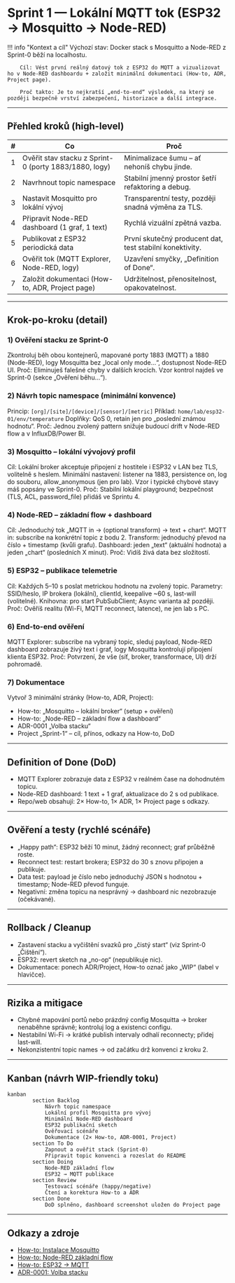 
# Sprint 1 — Lokální MQTT tok (ESP32 → Mosquitto → Node-RED)

!!! info "Kontext a cíl"
        Výchozí stav: Docker stack s Mosquitto a Node-RED z Sprint-0 běží na localhostu.
    
        Cíl: Vést první reálný datový tok z ESP32 do MQTT a vizualizovat ho v Node-RED dashboardu + založit minimální dokumentaci (How-to, ADR, Project page).
    
        Proč takto: Je to nejkratší „end-to-end“ výsledek, na který se později bezpečně vrství zabezpečení, historizace a další integrace.

---

## Přehled kroků (high-level)

| # | Co | Proč |
|---|----|------|
| 1 | Ověřit stav stacku z Sprint-0 (porty 1883/1880, logy) | Minimalizace šumu – ať nehoníš chybu jinde. |
| 2 | Navrhnout topic namespace | Stabilní jmenný prostor šetří refaktoring a debug. |
| 3 | Nastavit Mosquitto pro lokální vývoj | Transparentní testy, později snadná výměna za TLS. |
| 4 | Připravit Node-RED dashboard (1 graf, 1 text) | Rychlá vizuální zpětná vazba. |
| 5 | Publikovat z ESP32 periodická data | První skutečný producent dat, test stabilní konektivity. |
| 6 | Ověřit tok (MQTT Explorer, Node-RED, logy) | Uzavření smyčky, „Definition of Done“. |
| 7 | Založit dokumentaci (How-to, ADR, Project page) | Udržitelnost, přenositelnost, opakovatelnost. |

---

## Krok-po-kroku (detail)

### 1) Ověření stacku ze Sprint-0
Zkontroluj běh obou kontejnerů, mapované porty 1883 (MQTT) a 1880 (Node-RED), logy Mosquitta bez „local only mode…“, dostupnost Node-RED UI.
Proč: Eliminuješ falešné chyby v dalších krocích. Vzor kontrol najdeš ve Sprint-0 (sekce „Ověření běhu…“).

### 2) Návrh topic namespace (minimální konvence)
Princip: `[org]/[site]/[device]/[sensor]/[metric]`
Příklad: `home/lab/esp32-01/env/temperature`
Doplňky: QoS 0, retain jen pro „poslední známou hodnotu“.
Proč: Jednou zvolený pattern snižuje budoucí drift v Node-RED flow a v InfluxDB/Power BI.

### 3) Mosquitto – lokální vývojový profil
Cíl: Lokální broker akceptuje připojení z hostitele i ESP32 v LAN bez TLS, volitelně s heslem.
Minimální nastavení: listener na 1883, persistence on, log do souboru, allow_anonymous (jen pro lab). Vzor i typické chybové stavy máš popsány ve Sprint-0.
Proč: Stabilní lokální playground; bezpečnost (TLS, ACL, password_file) přidáš ve Sprintu 4.

### 4) Node-RED – základní flow + dashboard
Cíl: Jednoduchý tok „MQTT in → (optional transform) → text + chart“.
MQTT in: subscribe na konkrétní topic z bodu 2.
Transform: jednoduchý převod na číslo + timestamp (kvůli grafu).
Dashboard: jeden „text“ (aktuální hodnota) a jeden „chart“ (posledních X minut).
Proč: Vidíš živá data bez složitostí.

### 5) ESP32 – publikace telemetrie
Cíl: Každých 5–10 s poslat metrickou hodnotu na zvolený topic.
Parametry: SSID/heslo, IP brokera (lokální), clientId, keepalive ~60 s, last-will (volitelné).
Knihovna: pro start PubSubClient; Async varianta až později.
Proč: Ověříš realitu (Wi-Fi, MQTT reconnect, latence), ne jen lab s PC.

### 6) End-to-end ověření
MQTT Explorer: subscribe na vybraný topic, sleduj payload, Node-RED dashboard zobrazuje živý text i graf, logy Mosquitta kontrolují připojení klienta ESP32.
Proč: Potvrzení, že vše (síť, broker, transformace, UI) drží pohromadě.

### 7) Dokumentace
Vytvoř 3 minimální stránky (How-to, ADR, Project):
- How-to: „Mosquitto – lokální broker“ (setup + ověření)
- How-to: „Node-RED – základní flow a dashboard“
- ADR-0001 „Volba stacku“
- Project „Sprint-1“ – cíl, přínos, odkazy na How-to, DoD

---

## Definition of Done (DoD)
- MQTT Explorer zobrazuje data z ESP32 v reálném čase na dohodnutém topicu.
- Node-RED dashboard: 1 text + 1 graf, aktualizace do 2 s od publikace.
- Repo/web obsahují: 2× How-to, 1× ADR, 1× Project page s odkazy.

---

## Ověření a testy (rychlé scénáře)
- „Happy path“: ESP32 běží 10 minut, žádný reconnect; graf průběžně roste.
- Reconnect test: restart brokera; ESP32 do 30 s znovu připojen a publikuje.
- Data test: payload je číslo nebo jednoduchý JSON s hodnotou + timestamp; Node-RED převod funguje.
- Negativní: změna topicu na nesprávný → dashboard nic nezobrazuje (očekávané).

---

## Rollback / Cleanup
- Zastavení stacku a vyčištění svazků pro „čistý start“ (viz Sprint-0 „Čištění“).
- ESP32: revert sketch na „no-op“ (nepublikuje nic).
- Dokumentace: ponech ADR/Project, How-to označ jako „WIP“ (label v hlavičce).

---

## Rizika a mitigace
- Chybné mapování portů nebo prázdný config Mosquitta → broker nenaběhne správně; kontroluj log a existenci configu.
- Nestabilní Wi-Fi → krátké publish intervaly odhalí reconnecty; přidej last-will.
- Nekonzistentní topic names → od začátku drž konvenci z kroku 2.

---

## Kanban (návrh WIP-friendly toku)

```mermaid
kanban
        section Backlog
            Návrh topic namespace
            Lokální profil Mosquitta pro vývoj
            Minimální Node-RED dashboard
            ESP32 publikační sketch
            Ověřovací scénáře
            Dokumentace (2× How-to, ADR-0001, Project)
        section To Do
            Zapnout a ověřit stack (Sprint-0)
            Připravit topic konvenci a rozeslat do README
        section Doing
            Node-RED základní flow
            ESP32 → MQTT publikace
        section Review
            Testovací scénáře (happy/negative)
            Čtení a korektura How-to a ADR
        section Done
            DoD splněno, dashboard screenshot uložen do Project page
```

---

## Odkazy a zdroje
- [How-to: Instalace Mosquitto](../how-to/instalace-mosquitto.md)
- [How-to: Node-RED základní flow](../how-to/node-red-zakladni-flow.md)
- [How-to: ESP32 → MQTT](../how-to/esp32-mqtt.md)
- [ADR-0001: Volba stacku](../adr/adr-0001-volba-stacku.md)